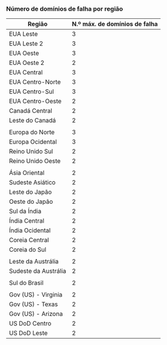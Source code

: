 ### <a name="number-of-fault-domains-per-region"></a>Número de domínios de falha por região

| Região              | N.º máx. de domínios de falha  |
|---------------------|-------------------------|
| EUA Leste             | 3                       |
| EUA Leste 2           | 3                       |
| EUA Oeste             | 3                       |
| EUA Oeste 2           | 2                       |
| EUA Central          | 3                       |
| EUA Centro-Norte    | 3                       |
| EUA Centro-Sul    | 3                       |
| EUA Centro-Oeste     | 2                       |
| Canadá Central      | 2                       |
| Leste do Canadá         | 2                       |
|                     |                         |
| Europa do Norte        | 3                       |
| Europa Ocidental         | 3                       |
| Reino Unido Sul            | 2                       |
| Reino Unido Oeste             | 2                       |
|                     |                         |
| Ásia Oriental           | 2                       |
| Sudeste Asiático     | 2                       |
| Leste do Japão          | 2                       |
| Oeste do Japão          | 2                       |
| Sul da Índia         | 2                       |
| Índia Central       | 2                       |
| Índia Ocidental          | 2                       |
| Coreia Central       | 2                       |
| Coreia do Sul         | 2                       |
|                     |                         |
| Leste da Austrália      | 2                       |
| Sudeste da Austrália | 2                       |
|                     |                         |
| Sul do Brasil        | 2                       |
|                     |                         |
| Gov (US) - Virginia     | 2                       |
| Gov (US) - Texas        | 2                       |
| Gov (US) - Arizona      | 2                       |
| US DoD Centro      | 2                       |
| US DoD Leste         | 2                       |
